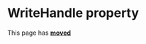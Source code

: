 # WriteHandle property

This page has [**moved**](https://lib-docs.delphidabbler.com/IOUtils/1/API/TPJPipe-WriteHandle)